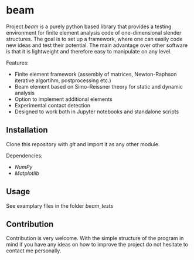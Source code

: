# beam
Project *beam* is a purely python based library that provides a testing environment for finite element analysis code of one-dimensional slender structures.
The goal is to set up a framework, where one can easily code new ideas and test their potential. The main advantage over other software is that it is lightweight and 
therefore easy to manipulate on any level.

Features:
- Finite element framework (assembly of matrices, Newton-Raphson iterative algortihm, postprocessing etc.)
- Beam element based on Simo–Reissner theory for static and dynamic analysis
- Option to implement additional elements
- Experimental contact detection
- Designed to work both in Jupyter notebooks and standalone scripts

## Installation

Clone this repository with *git* and import it as any other module.

Dependencies:
- *NumPy*
- *Matplotlib*

## Usage

See examplary files in the folder *beam_tests*

## Contribution

Contribution is very welcome. With the simple structure of the program in mind if you have any ideas on how to improve the project do not hesitate to 
contact me personally.
